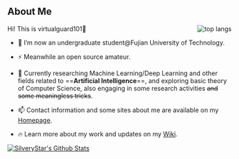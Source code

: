 ## About Me

<!--
**virtualguard101/virtualguard101** is a ✨ _special_ ✨ repository because its `README.md` (this file) appears on your GitHub profile.
-->

<!-- [![Top Langs](https://github-readme-stats.vercel.app/api/top-langs/?username=virtualguard101&layout=compact)](https://github.com/virtualguard101) -->
<img src="https://github-readme-stats.vercel.app/api/top-langs/?username=virtualguard101" align="right" alt="top langs" />

Hi! This is virtualguard101👋

- 🔭 I’m now an undergraduate student@Fujian University of Technology.

- ⚡ Meanwhile an open source amateur.

- 🌱 Currently researching Machine Learning/Deep Learning and other fields related to ==**Artificial Intelligence**==, and exploring basic theory of Computer Science, also engaging in some research activities ~~and some meaningless tricks~~.

- 📫 Contact information and some sites about me are available on my [Homepage](https://home.virtualguard101.com/).

- 🔥 Learn more about my work and updates on my [Wiki](https://wiki.virtualguard101.com/).

[![SilveryStar's Github Stats](https://github-readme-stats.vercel.app/api?username=virtualguard101&show_icons=true)](https://github.com/virtualguard101)
